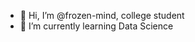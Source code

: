 - 👋 Hi, I’m @frozen-mind, college student
- 🌱 I’m currently learning Data Science


<!---
frozen-mind/frozen-mind is a ✨ special ✨ repository because its `README.md` (this file) appears on your GitHub profile.
You can click the Preview link to take a look at your changes.
--->
